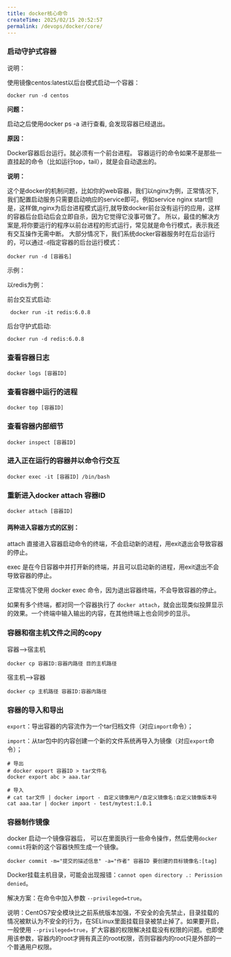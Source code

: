 ```yaml
---
title: docker核心命令
createTime: 2025/02/15 20:52:57
permalink: /devops/docker/core/
---
```


### 启动守护式容器

说明：

使用镜像centos:latest以后台模式启动一个容器：

```shell
docker run -d centos
```

**问题：**

启动之后使用docker ps -a 进行查看, 会发现容器已经退出。

**原因：**

Docker容器后台运行。就必须有一个前台进程。
容器运行的命令如果不是那些一直挂起的命令（比如运行top，tail），就是会自动退出的。

**说明：**

这个是docker的机制问题，比如你的web容器，我们以nginx为例，正常情况下,我们配置启动服务只需要启动响应的service即可。例如service nginx start但是，这样做,nginx为后台进程模式运行,就导致docker前台没有运行的应用，这样的容器后台启动后会立即自杀，因为它觉得它没事可做了。
所以，最佳的解决方案是,将你要运行的程序以前台进程的形式运行，常见就是命令行模式，表示我还有交互操作无需中断。
大部分情况下，我们系统docker容器服务时在后台运行的，可以通过`-d`指定容器的后台运行模式：

```shell
docker run -d [容器名]
```
示例：

以redis为例：

前台交互式启动:

```shell
 docker run -it redis:6.0.8
```
后台守护式启动:
```shell
docker run -d redis:6.0.8
```

### 查看容器日志

```shell
docker logs [容器ID]
```

### 查看容器中运行的进程

```shell
docker top [容器ID]
```

### 查看容器内部细节

```shell
docker inspect [容器ID]
```

### 进入正在运行的容器并以命令行交互

```shell
docker exec -it [容器ID] /bin/bash
```

### 重新进入docker attach 容器ID

```shell
docker attach [容器ID]
```

#### 两种进入容器方式的区别：

attach 直接进入容器启动命令的终端，不会启动新的进程，用exit退出会导致容器的停止。

exec 是在今日容器中并打开新的终端，并且可以启动新的进程，用exit退出不会导致容器的停止。

正常情况下使用 docker exec 命令，因为退出容器终端，不会导致容器的停止。

如果有多个终端，都对同一个容器执行了 `docker attach`，就会出现类似投屏显示的效果。一个终端中输入输出的内容，在其他终端上也会同步的显示。

### 容器和宿主机文件之间的copy

容器-->宿主机

```shell
docker cp 容器ID:容器内路径 目的主机路径
```

宿主机-->容器

```shell
docker cp 主机路径 容器ID:容器内路径
```

### 容器的导入和导出

`export`：导出容器的内容流作为一个tar归档文件（对应`import`命令）；

`import`：从tar包中的内容创建一个新的文件系统再导入为镜像（对应`export`命令）；

```shell
# 导出
# docker export 容器ID > tar文件名
docker export abc > aaa.tar

# 导入
# cat tar文件 | docker import - 自定义镜像用户/自定义镜像名:自定义镜像版本号
cat aaa.tar | docker import - test/mytest:1.0.1
```

### 容器制作镜像

docker 启动一个镜像容器后， 可以在里面执行一些命令操作，然后使用`docker commit`将新的这个容器快照生成一个镜像。

```shell
docker commit -m="提交的描述信息" -a="作者" 容器ID 要创建的目标镜像名:[tag]
```

Docker挂载主机目录，可能会出现报错：`cannot open directory .: Perission denied`。

解决方案：在命令中加入参数 `--privileged=true`。

说明：CentOS7安全模块比之前系统版本加强，不安全的会先禁止，目录挂载的情况被默认为不安全的行为，在SELinux里面挂载目录被禁止掉了。如果要开启，一般使用 `--privileged=true`，扩大容器的权限解决挂载没有权限的问题。也即使用该参数，容器内的root才拥有真正的root权限，否则容器内的root只是外部的一个普通用户权限。